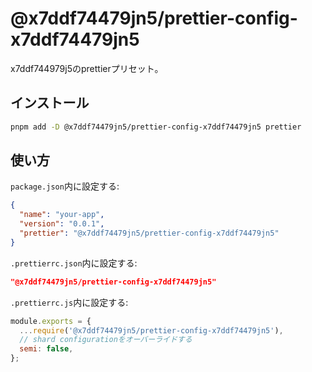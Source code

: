 # @x7ddf74479jn5/prettier-config-x7ddf74479jn5

x7ddf744979j5のprettierプリセット。

## インストール

```bash
pnpm add -D @x7ddf74479jn5/prettier-config-x7ddf74479jn5 prettier
```

## 使い方

`package.json`内に設定する:

```json
{
  "name": "your-app",
  "version": "0.0.1",
  "prettier": "@x7ddf74479jn5/prettier-config-x7ddf74479jn5"
}
```

`.prettierrc.json`内に設定する:

```json
"@x7ddf74479jn5/prettier-config-x7ddf74479jn5"
```

`.prettierrc.js`内に設定する:

```js
module.exports = {
  ...require('@x7ddf74479jn5/prettier-config-x7ddf74479jn5'),
  // shard configurationをオーバーライドする
  semi: false,
};
```

